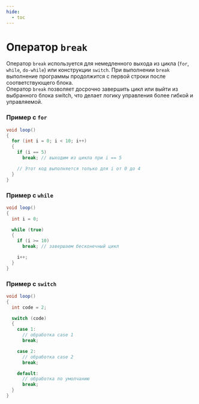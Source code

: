 ```yaml
---
hide:
  - toc
---
```


# Оператор `break`
Оператор `break` используется для немедленного выхода из цикла (`for`, `while`, `do-while`) или конструкции `switch`. При выполнении `break` выполнение программы продолжится с первой строки после соответствующего блока.  
Оператор `break` позволяет досрочно завершить цикл или выйти из выбранного блока switch, что делает логику управления более гибкой и управляемой.

### Пример с `for`
```cs
void loop()
{
  for (int i = 0; i < 10; i++)
  {
    if (i == 5)
      break; // выходим из цикла при i == 5

    // Этот код выполняется только для i от 0 до 4
  }
}
```
### Пример с `while`
```cs
void loop()
{
  int i = 0;

  while (true)
  {
    if (i >= 10)
      break; // завершаем бесконечный цикл

    i++;
  }
}
```
### Пример с `switch`
```cs
void loop()
{
  int code = 2;

  switch (code)
  {
    case 1:
      // обработка case 1
      break;

    case 2:
      // обработка case 2
      break;

    default:
      // обработка по умолчанию
      break;
  }
}
```
